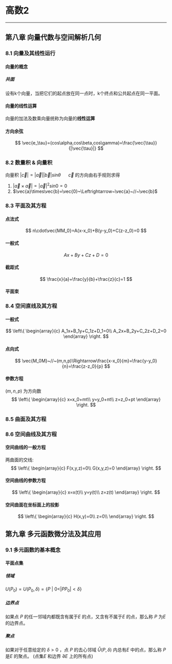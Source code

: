 # 高数2

---

## 第八章  向量代数与空间解析几何

### 8.1 向量及其线性运行

#### 向量的概念

##### 共面

设有k个向量，当把它们的起点放在同一点时，k个终点和公共起点在同一平面。

#### 向量的线性运算

向量的加法及数乘向量统称为向量的**线性运算**

#### 方向余弦

$$
\vec{e_\tau}=(cos\alpha,cos\beta,cos\gamma)=\frac{\vec{\tau}}{|\vec{\tau}|}
$$

### 8.2 数量积 & 向量积

向量积 $|\vec{c}|=|\vec{a}||\vec{b}|sin\theta$ $~~~~~\vec{c}$ 的方向由右手规则求得 

1. $|\vec{a}\times\vec{a}|=|\vec{a}|^2sin0=0$
2. $\vec{a}\times\vec{b}=\vec{0}~\Leftrightarrow~\vec{a}~//~\vec{b}$

### 8.3 平面及其方程

#### 点法式

$$
n\cdot\vec{MM_0}=A(x-x_0)+B(y-y_0)+C(z-z_0)=0
$$

#### 一般式

$$
Ax+By+Cz+D=0
$$

#### 截距式

$$
\frac{x}{a}+\frac{y}{b}+\frac{z}{c}=1
$$

#### 平面束

### 8.4 空间直线及其方程

#### 一般式

$$
\left\{
	\begin{array}{c}
		A_1x+B_1y+C_1z+D_1=0\\
		A_2x+B_2y+C_2z+D_2=0
	\end{array}
\right.
$$

#### 点向式

$$
\vec{M_0M}~//~(m,n,p)\Rightarrow\frac{x-x_0}{m}=\frac{y-y_0}{n}=\frac{z-z_0}{p}
$$

#### 参数方程

$(m,n,p)$ 为方向数
$$
\left\{
	\begin{array}{c}
		x=x_0+mt\\
		y=y_0+nt\\
		z=z_0+pt
	\end{array}
\right.
$$

### 8.5 曲面及其方程

### 8.6 空间曲线及其方程

#### 空间曲线的一般方程

两曲面的交线:
$$
\left\{
	\begin{array}{c}
		F(x,y,z)=0\\
		G(x,y,z)=0
	\end{array}
\right.
$$

####  空间曲线的参数方程

$$
\left\{
	\begin{array}{c}
		x=x(t)\\
		y=y(t)\\
		z=z(t)
	\end{array}
\right.
$$

#### 空间曲面在坐标面上的投影

$$
\left\{
	\begin{array}{c}
		H(x,y)=0\\
		z=0\\
	\end{array}
\right.
$$

## 第九章 多元函数微分法及其应用

### 9.1 多元函数的基本概念

#### 平面点集

##### 领域

$U(P_0)=U(P_0,\delta)=\{P~|~0<|PP_0|<\delta\}$

##### 边界点

如果点 $P$ 的任一邻域内都既含有属于$E$ 的点，又含有不属于$E$ 的点，那么称 $P$ 为$E$ 的边界点。

##### 聚点

如果对于任意给定的 $\delta>0$ ，点 $P$ 的去心邻域 $\mathring{U}(P,\delta)$ 内总有$E$ 中的点，那么称 $P$ 是$E$ 的聚点。 (点集$E$ 和边界 $\partial E$ 上的所有点)

